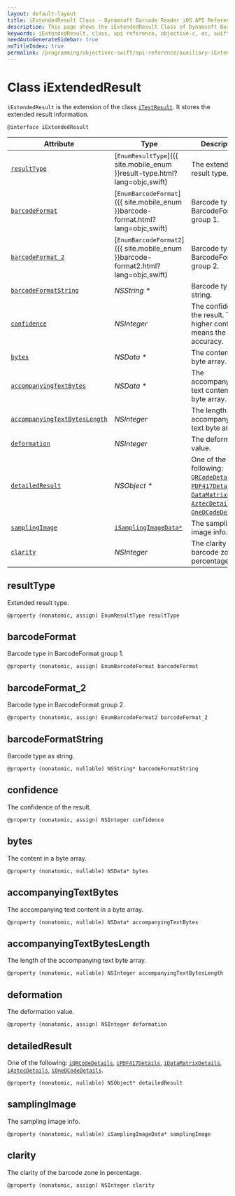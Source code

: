 ```yaml
---
layout: default-layout
title: iExtendedResult Class - Dynamsoft Barcode Reader iOS API Reference
description: This page shows the iExtendedResult Class of Dynamsoft Barcode Reader for iOS SDK.
keywords: iExtendedResult, class, api reference, objective-c, oc, swift
needAutoGenerateSidebar: true
noTitleIndex: true
permalink: /programming/objectivec-swift/api-reference/auxiliary-iExtendedResult.html
---
```


# Class iExtendedResult

`iExtendedResult` is the extension of the class [`iTextResult`](auxiliary-iTextResult.md). It stores the extended result information.

```objc
@interface iExtendedResult
```  

| Attribute | Type | Descriptions |
|---------- |------|-------------|
| [`resultType`](#resulttype) | [`EnumResultType`]({{ site.mobile_enum }}result-type.html?lang=objc,swift) | The extended result type. |
| [`barcodeFormat`](#barcodeformat) | [`EnumBarcodeFormat`]({{ site.mobile_enum }}barcode-format.html?lang=objc,swift) | Barcode type in BarcodeFormat group 1. |
| [`barcodeFormat_2`](#barcodeformat_2) | [`EnumBarcodeFormat2`]({{ site.mobile_enum }}barcode-format2.html?lang=objc,swift) | Barcode type in BarcodeFormat group 2. |
| [`barcodeFormatString`](#barcodeformatstring) | *NSString \** | Barcode type as string. |
| [`confidence`](#confidence) | *NSInteger* | The confidence of the result. The higher confidence means the higher accuracy. |
| [`bytes`](#bytes) | *NSData \** | The content in a byte array. |
| [`accompanyingTextBytes`](#accompanyingtextbytes) | *NSData \** | The accompanying text content in a byte array. |
| [`accompanyingTextBytesLength`](#accompanyingtextbyteslength) | *NSInteger* | The length of the accompanying text byte array. |
| [`deformation`](#deformation) | *NSInteger* | The deformation value. |
| [`detailedResult`](#detailedresult) | *NSObject \** | One of the following: [`QRCodeDetails`](auxiliary-iQRCodeDetails.md), [`PDF417Details`](auxiliary-iPDF417Details.md), [`DataMatrixDetails`](auxiliary-iDataMatrixDetails.md), [`AztecDetails`](auxiliary-iAztecDetails.md), [`OneDCodeDetails`](auxiliary-iOneDCodeDetails.md). |
| [`samplingImage`](#samplingimage) | [`iSamplingImageData*`](auxiliary-iSamplingImageData.md) | The sampling image info. |
| [`clarity`](#clarity) | *NSInteger* | The clarity of the barcode zone in percentage. |

## resultType

Extended result type.

```objc
@property (nonatomic, assign) EnumResultType resultType
```

## barcodeFormat

Barcode type in BarcodeFormat group 1.

```objc
@property (nonatomic, assign) EnumBarcodeFormat barcodeFormat
```

## barcodeFormat_2

Barcode type in BarcodeFormat group 2.

```objc
@property (nonatomic, assign) EnumBarcodeFormat2 barcodeFormat_2
```

## barcodeFormatString

Barcode type as string.

```objc
@property (nonatomic, nullable) NSString* barcodeFormatString
```

## confidence

The confidence of the result.

```objc
@property (nonatomic, assign) NSInteger confidence
```

## bytes

The content in a byte array.

```objc
@property (nonatomic, nullable) NSData* bytes
```

## accompanyingTextBytes

The accompanying text content in a byte array.

```objc
@property (nonatomic, nullable) NSData* accompanyingTextBytes
```

## accompanyingTextBytesLength

The length of the accompanying text byte array.

```objc
@property (nonatomic, nullable) NSInteger accompanyingTextBytesLength
```

## deformation

The deformation value.

```objc
@property (nonatomic, assign) NSInteger deformation
```

## detailedResult

One of the following: [`iQRCodeDetails`](auxiliary-iQRCodeDetails.md), [`iPDF417Details`](auxiliary-iPDF417Details.md), [`iDataMatrixDetails`](auxiliary-iDataMatrixDetails.md), [`iAztecDetails`](auxiliary-iAztecDetails.md), [`iOneDCodeDetails`](auxiliary-iOneDCodeDetails.md).

```objc
@property (nonatomic, nullable) NSObject* detailedResult
```

## samplingImage

The sampling image info.

```objc
@property (nonatomic, nullable) iSamplingImageData* samplingImage
```

## clarity

The clarity of the barcode zone in percentage.

```objc
@property (nonatomic, assign) NSInteger clarity
```
